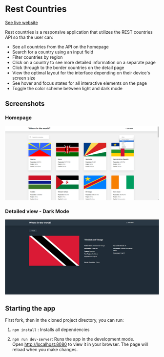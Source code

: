 # Rest Countries
[See live website](https://antonio-rest-countries.netlify.app/)

Rest countries is a responsive application that utilizes the REST countries API so tha the user can:
- See all countries from the API on the homepage
- Search for a country using an input field
- Filter countries by region
- Click on a country to see more detailed information on a separate page
- Click through to the border countries on the detail page
- View the optimal layout for the interface depending on their device's screen size
- See hover and focus states for all interactive elements on the page
- Toggle the color scheme between light and dark mode

## Screenshots
### Homepage 
![Homepage ](docs/homepage.png 'Homepage ')
### Detailed view - Dark Mode
![Detailed view](docs/details-dark_mode.png 'Detailed view')

## Starting the app
First fork, then in the cloned project directory, you can run:

1. `npm install` : Installs all dependencies

2. `npm run dev-server`: Runs the app in the development mode.\
Open [http://localhost:8080](http://localhost:8080) to view it in your browser. The page will reload when you make changes.